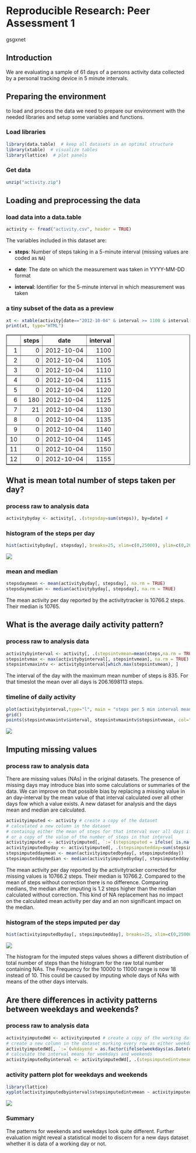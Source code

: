 # Reproducible Research: Peer Assessment 1
gsgxnet  


## Introduction

We are evaluating a sample of 61 days of a persons activity data collected by a personal tracking device in 5 minute intervals.   

## Preparing the environment

to load and process the data we need to prepare our environment with the 
needed libraries and setup some variables and functions.  

### Load libraries

```r
library(data.table)  # keep all datasets in an optimal structure 
library(xtable)  # visualize tables
library(lattice)  # plot panels
```
### Get data 

```r
unzip("activity.zip")
```

## Loading and preprocessing the data

### load data into a data.table


```r
activity <- fread("activity.csv", header = TRUE)
```
The variables included in this dataset are:

* **steps**: Number of steps taking in a 5-minute interval (missing
    values are coded as `NA`)

* **date**: The date on which the measurement was taken in YYYY-MM-DD
    format

* **interval**: Identifier for the 5-minute interval in which
    measurement was taken  
    
### a tiny subset of the data as a preview

```r
xt <- xtable(activity[date=="2012-10-04" & interval >= 1100 & interval < 1200,])
print(xt, type="HTML")
```

<!-- html table generated in R 3.2.3 by xtable 1.8-0 package -->
<!-- Mon Dec 21 00:13:18 2015 -->
<table border=1>
<tr> <th>  </th> <th> steps </th> <th> date </th> <th> interval </th>  </tr>
  <tr> <td align="right"> 1 </td> <td align="right">   0 </td> <td> 2012-10-04 </td> <td align="right"> 1100 </td> </tr>
  <tr> <td align="right"> 2 </td> <td align="right">   0 </td> <td> 2012-10-04 </td> <td align="right"> 1105 </td> </tr>
  <tr> <td align="right"> 3 </td> <td align="right">   0 </td> <td> 2012-10-04 </td> <td align="right"> 1110 </td> </tr>
  <tr> <td align="right"> 4 </td> <td align="right">   0 </td> <td> 2012-10-04 </td> <td align="right"> 1115 </td> </tr>
  <tr> <td align="right"> 5 </td> <td align="right">   0 </td> <td> 2012-10-04 </td> <td align="right"> 1120 </td> </tr>
  <tr> <td align="right"> 6 </td> <td align="right"> 180 </td> <td> 2012-10-04 </td> <td align="right"> 1125 </td> </tr>
  <tr> <td align="right"> 7 </td> <td align="right">  21 </td> <td> 2012-10-04 </td> <td align="right"> 1130 </td> </tr>
  <tr> <td align="right"> 8 </td> <td align="right">   0 </td> <td> 2012-10-04 </td> <td align="right"> 1135 </td> </tr>
  <tr> <td align="right"> 9 </td> <td align="right">   0 </td> <td> 2012-10-04 </td> <td align="right"> 1140 </td> </tr>
  <tr> <td align="right"> 10 </td> <td align="right">   0 </td> <td> 2012-10-04 </td> <td align="right"> 1145 </td> </tr>
  <tr> <td align="right"> 11 </td> <td align="right">   0 </td> <td> 2012-10-04 </td> <td align="right"> 1150 </td> </tr>
  <tr> <td align="right"> 12 </td> <td align="right">   0 </td> <td> 2012-10-04 </td> <td align="right"> 1155 </td> </tr>
   </table>

## What is mean total number of steps taken per day?

### process raw to analysis data

```r
activitybyday <- activity[, .(stepsday=sum(steps)), by=date] # 
```
### histogram of the steps per day 

```r
hist(activitybyday[, stepsday], breaks=25, xlim=c(0,25000), ylim=c(0,20), col=blues9, main = paste0("Steps per Day (", activitybyday[1,date], " - ", activitybyday[.N,date],")"), xlab = "total number of steps")
```

![](PA1_template_files/figure-html/histsteps-1.png) 

### mean and median 


```r
stepsdaymean <- mean(activitybyday[, stepsday], na.rm = TRUE)
stepsdaymedian <- median(activitybyday[, stepsday], na.rm = TRUE)
```
The mean activity per day reported by the activitytracker is 10766.2 steps.  Their median is 10765. 


## What is the average daily activity pattern?

### process raw to analysis data

```r
activitybyinterval <- activity[, .(stepsintvmean=mean(steps,na.rm = TRUE)), by=interval]
stepsintvmax <- max(activitybyinterval[, stepsintvmean], na.rm = TRUE)
stepsintvmaxintv <- activitybyinterval[which.max(stepsintvmean), ]
```
The interval of the day with the maximum mean number of steps is 835. For that timeslot the mean over all days is 206.1698113 steps.

### timeline of daily activity

```r
plot(activitybyinterval,type="l", main = "steps per 5 min interval means ", xlab = "time of day interval", ylab = "mean number of steps" )
grid()
points(stepsintvmaxintv$interval, stepsintvmaxintv$stepsintvmean, col="blue", pch=21, bg = "red")
```

![](PA1_template_files/figure-html/plotbyinterval-1.png) 


## Imputing missing values

### process raw to analysis data

There are missing values (NAs) in the original datasets. The presence of missing days may introduce bias into some calculations or summaries of the data. We can improve on that possible bias by replacing a missing value in an day-interval by the mean value of that interval calculated over all other days fow which a value exists. A new dataset for analysis and the days mean and median are calculated.  


```r
activityimputed <- activity # create a copy of the dataset
# calculated a new column in the dataset 
# containig either the mean of steps for that interval over all days if the number of steps is NA 
# or a copy of the value of the number of steps in that interval
activityimputed <- activityimputed[, `:=`(stepsimputed = ifelse( is.na(steps), mean(steps,na.rm = TRUE), steps)), by=interval]
activityimputedbyday <- activityimputed[, .(stepsimputedday=sum(stepsimputed)), by=date]
stepsimputeddaymean <- mean(activityimputedbyday[, stepsimputedday])
stepsimputeddaymedian <- median(activityimputedbyday[, stepsimputedday])
```
The mean activity per day reported by the activitytracker corrected for missing values is 10766.2 steps.  Their median is 10766.2. Compared to the mean of steps without correction there is no difference. Comparing medians, the median after imputing is 1.2 steps higher than the median calculated without correction. This kind of NA replacement has no impact on the calculated mean activity per day and an non significant impact on the median.  

### histogram of the steps imputed per day 

```r
hist(activityimputedbyday[, stepsimputedday], breaks=25, xlim=c(0,25000), ylim=c(0,20), col=blues9, main = paste0("Steps imputed per Day (", activityimputedbyday[1,date], " - ", activityimputedbyday[.N,date],")"), xlab = "total number of steps imputed")
```

![](PA1_template_files/figure-html/histstepsimputed-1.png) 

The histogram for the imputed steps values shows a different distribution of total number of steps than the histogram for the raw total number containing NAs. The Frequency for the 10000 to 11000 range is now 18 instead of 10. This could be caused by imputing whole days of NAs with means of the other days intervals. 

## Are there differences in activity patterns between weekdays and weekends?

### process raw to analysis data


```r
activityimputedWd <- activityimputed # create a copy of the working dataset
# create a new column in the dataset marking every row as either weekday or weekend 
activityimputedWd[, `:=`(wkdayend = as.factor(ifelse(weekdays(as.Date(date), abbreviate = TRUE) %in% c("Sat","Sun"),"weekend","weekday")))]
# calculate the interval means for weekdays and weekends
activityimputedbyinterval <- activityimputedWd[, .(stepsimputedintvmean=mean(stepsimputed)), by=.(interval,wkdayend)]
```

### activity pattern plot for weekdays and weekends


```r
library(lattice)
xyplot(activityimputedbyinterval$stepsimputedintvmean ~ activityimputedbyinterval$interval | activityimputedbyinterval$wkdayend, layout = c(1, 2), xlab = "Interval", ylab = "Number of steps", type="l")
```

![](PA1_template_files/figure-html/weekdayendplot-1.png) 

### Summary

The patterns for weekends and weekdays look quite different. Further evaluation might reveal a statistical model to discern for a new days dataset whether it is data of a working day or not.
